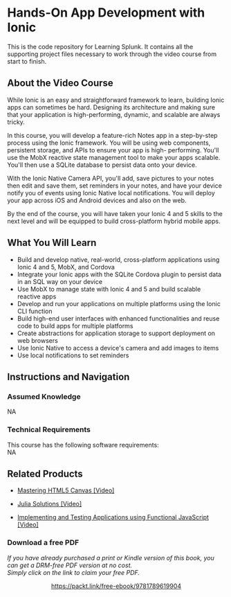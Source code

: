 ﻿# Hands-On App Development with Ionic
This is the code repository for Learning Splunk. It contains all the supporting project files necessary to work through the video course from start to finish.

## About the Video Course
	
While Ionic is an easy and straightforward framework to learn, building Ionic apps can sometimes be hard. Designing its architecture and making sure that your application is high-performing, dynamic, and scalable are always tricky.

In this course, you will develop a feature-rich Notes app in a step-by-step process using the Ionic framework. You will be using web components, persistent storage, and APIs to ensure your app is high- performing. You'll use the MobX reactive state management tool to make your apps scalable. You'll then use a SQLite database to persist data onto your device.

With the Ionic Native Camera API, you'll add, save pictures to your notes then edit and save them, set reminders in your notes, and have your device notify you of events using Ionic Native local notifications. You will deploy your app across iOS and Android devices and also on the web.

By the end of the course, you will have taken your Ionic 4 and 5 skills to the next level and will be equipped to build cross-platform hybrid mobile apps.

<H2>What You Will Learn</H2>
<DIV class=book-info-will-learn-text>
<UL>
<LI>Build and develop native, real-world, cross-platform applications using Ionic 4 and 5, MobX, and Cordova
<LI>Integrate your Ionic apps with the SQLite Cordova plugin to persist data in an SQL way on your device
<LI>Use MobX to manage state with Ionic 4 and 5 and build scalable reactive apps
<LI>Develop and run your applications on multiple platforms using the Ionic CLI function
<LI>Build high-end user interfaces with enhanced functionalities and reuse code to build apps for multiple platforms
<LI>Create abstractions for application storage to support deployment on web browsers
<LI>Use Ionic Native to access a device's camera and add images to items
<LI>Use local notifications to set reminders </LI></UL></DIV>

## Instructions and Navigation
### Assumed Knowledge
NA
### Technical Requirements
This course has the following software requirements:<br/>
NA

## Related Products
* [Mastering HTML5 Canvas [Video]]()

* [Julia Solutions [Video]]()

* [Implementing and Testing Applications using Functional JavaScript [Video]]()

### Download a free PDF

 <i>If you have already purchased a print or Kindle version of this book, you can get a DRM-free PDF version at no cost.<br>Simply click on the link to claim your free PDF.</i>
<p align="center"> <a href="https://packt.link/free-ebook/9781789619904">https://packt.link/free-ebook/9781789619904 </a> </p>